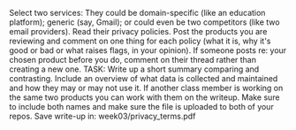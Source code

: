 Select two services: They could be domain-specific (like an education platform); generic (say, Gmail); or could even be two competitors (like two email providers).
Read their privacy policies.
Post the products you are reviewing and comment on one thing for each policy (what it is, why it's good or bad or what raises flags, in your opinion).
If someone posts re: your chosen product before you do, comment on their thread rather than creating a new one.
TASK: Write up a short summary comparing and contrasting. Include an overview of what data is collected and maintained and how they may or may not use it.
If another class member is working on the same two products you can work with them on the writeup. Make sure to include both names and make sure the file is uploaded to both of your repos.
Save write-up in: week03/privacy_terms.pdf
